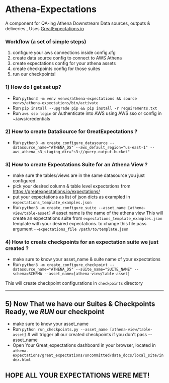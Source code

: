 # Athena-Expectations
A component for QA-ing Athena Downstream Data sources, outputs &amp; deliveries , Uses [GreatExpectations.io](https://greatexpectations.io)


### Workflow (a set of simple steps)
1) configure your aws connections inside config.cfg 
2) create data source config to connect to AWS Athena
3) create expectations config for your athena assets
4) create checkpoints config for those suites 
5) run our checkpoints! 


### 1) How do I get set up? ###
* Run `python3 -m venv venvs/athena-expectations && source venvs/athena-expectations/bin/activate`
* Run  `pip install --upgrade pip && pip install -r requirements.txt`
* Run  `aws sso login` or Authenticate into AWS using AWS sso or config in ~/aws/credentials

### 2) How to create DataSource for GreatExpectations ?
- Run `python3 -m create_configure_datasource --datasource_name="ATHENA_DS" --aws_default_region="us-east-1" --aws_athena_s3_staging_dir="s3://query-output-bucket"`

### 3) How to create Expectations Suite for an Athena View ?
- make sure the tables/views are in the same datasource you just configured.
- pick your desired column & table level expectations from  https://greatexpectations.io/expectations/
- put your expectations as list of json dicts as exampled in `expectations_template_examples.json`
- Run `python3 -m create_configure_suite --asset_name [athena-view/table-asset]` # asset name is the name of the athena view
This will create an expectations suite from `expectations_template_examples.json` template with your desired expectations. to change this file pass argument `--expectations_file /path/to/template.json`


### 4) How to create checkpoints for an expectation suite we just created ?
- make sure to know your asset_name & suite name of your expectations
- Run `python3 -m create_configure_checkpoint --datasource_name="ATHENA_DS" --suite_name="SUITE_NAME" --schema=SCHEMA --asset_name=[athena-view/table-asset]` 

This will create checkpoint configurations in `checkpoints` directory
____________________________________________________________________________________________
## 5) Now That we have our Suites & Checkpoints Ready, we *RUN* our checkpoint
- make sure to know your asset_name
- Run  `python run_checkpoints.py --asset_name [athena-view/table-asset]` # will trigger all our created checkpoints if you don't pass --asset_name
- Open Your Great_expectations dashboard in your browser, located in `athena-expectations/great_expectations/uncommitted/data_docs/local_site/index.html`


## HOPE ALL YOUR EXPECTATIONS WERE MET!